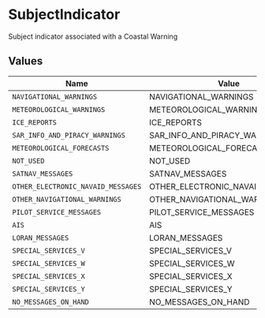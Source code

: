# SubjectIndicator

Subject indicator associated with a Coastal Warning
            



## Values

| Name                               | Value                              |
| ---------------------------------- | ---------------------------------- |
| `NAVIGATIONAL_WARNINGS`            | NAVIGATIONAL_WARNINGS              |
| `METEOROLOGICAL_WARNINGS`          | METEOROLOGICAL_WARNINGS            |
| `ICE_REPORTS`                      | ICE_REPORTS                        |
| `SAR_INFO_AND_PIRACY_WARNINGS`     | SAR_INFO_AND_PIRACY_WARNINGS       |
| `METEOROLOGICAL_FORECASTS`         | METEOROLOGICAL_FORECASTS           |
| `NOT_USED`                         | NOT_USED                           |
| `SATNAV_MESSAGES`                  | SATNAV_MESSAGES                    |
| `OTHER_ELECTRONIC_NAVAID_MESSAGES` | OTHER_ELECTRONIC_NAVAID_MESSAGES   |
| `OTHER_NAVIGATIONAL_WARNINGS`      | OTHER_NAVIGATIONAL_WARNINGS        |
| `PILOT_SERVICE_MESSAGES`           | PILOT_SERVICE_MESSAGES             |
| `AIS`                              | AIS                                |
| `LORAN_MESSAGES`                   | LORAN_MESSAGES                     |
| `SPECIAL_SERVICES_V`               | SPECIAL_SERVICES_V                 |
| `SPECIAL_SERVICES_W`               | SPECIAL_SERVICES_W                 |
| `SPECIAL_SERVICES_X`               | SPECIAL_SERVICES_X                 |
| `SPECIAL_SERVICES_Y`               | SPECIAL_SERVICES_Y                 |
| `NO_MESSAGES_ON_HAND`              | NO_MESSAGES_ON_HAND                |